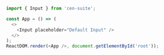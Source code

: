 <!--start-code-->

```js
import { Input } from 'cen-suite';

const App = () => (
  <>
    <Input placeholder="Default Input" />
  </>
);
ReactDOM.render(<App />, document.getElementById('root'));
```

<!--end-code-->

